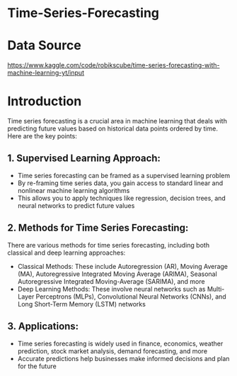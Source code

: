 # Time-Series-Forecasting

# Data Source
https://www.kaggle.com/code/robikscube/time-series-forecasting-with-machine-learning-yt/input

# Introduction
Time series forecasting is a crucial area in machine learning that deals with predicting future values based on historical data points ordered by time. Here are the key points:

 ## 1.	Supervised Learning Approach:
  - Time series forecasting can be framed as a supervised learning problem
  - By re-framing time series data, you gain access to standard linear and nonlinear machine learning algorithms
  - This allows you to apply techniques like regression, decision trees, and neural networks to predict future values

## 2.	Methods for Time Series Forecasting:
There are various methods for time series forecasting, including both classical and deep learning approaches:
  - Classical Methods: These include Autoregression (AR), Moving Average (MA), Autoregressive Integrated Moving Average (ARIMA), Seasonal Autoregressive Integrated Moving-Average (SARIMA), and more
  - Deep Learning Methods: These involve neural networks such as Multi-Layer Perceptrons (MLPs), Convolutional Neural Networks (CNNs), and Long Short-Term Memory (LSTM) networks

## 3. Applications:
  - Time series forecasting is widely used in finance, economics, weather prediction, stock market analysis, demand forecasting, and more
  - Accurate predictions help businesses make informed decisions and plan for the future

